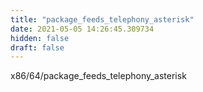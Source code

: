 ```yaml
---
title: "package_feeds_telephony_asterisk"
date: 2021-05-05 14:26:45.309734
hidden: false
draft: false
---
```


x86/64/package_feeds_telephony_asterisk

